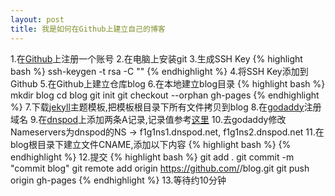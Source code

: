 ```yaml
---
layout: post
title: 我是如何在Github上建立自己的博客
---
```


1.在<a href="https://github.com">Github</a>上注册一个账号
2.在电脑上安装git
3.生成SSH Key
{% highlight bash %}
 ssh-keygen -t rsa -C "<youremail>"
{% endhighlight %}
4.将SSH Key添加到Github
5.在Github上建立仓库blog
6.在本地建立blog目录
{% highlight bash %}
 mkdir blog
 cd blog
 git init
 git checkout --orphan gh-pages
{% endhighlight %}
7.下载<a href="http://jekyllthemes.org/">jekyll</a>主题模板,把模板根目录下所有文件拷贝到blog
8.在<a href="http://www.godaddy.com/">godaddy</a>注册域名
9.在<a href="https://www.dnspod.cn/">dnspod</a>上添加两条A记录,记录值参考<a href="https://help.github.com/articles/my-custom-domain-isn-t-working">这里</a>
10.去godaddy修改Nameservers为dnspod的NS -> f1g1ns1.dnspod.net, f1g1ns2.dnspod.net
11.在blog根目录下建立文件CNAME,添加以下内容
{% highlight bash %}
<younr domain>
{% endhighlight %}
12.提交
{% highlight bash %}
 git add .
 git commit -m "commit blog"
 git remote add origin https://github.com/<username>/blog.git
 git push origin gh-pages
{% endhighlight %}
13.等待约10分钟
